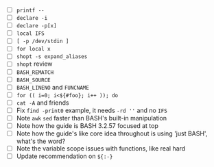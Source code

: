 - [ ] `printf --`
- [ ] `declare -i`
- [ ] `declare -p[x]`
- [ ] `local IFS`
- [ ] `[ -p /dev/stdin ]`
- [ ] `for local x`
- [ ] `shopt -s expand_aliases`
- [ ] `shopt` review
- [ ] `BASH_REMATCH`
- [ ] `BASH_SOURCE`
- [ ] `BASH_LINENO` and `FUNCNAME`
- [ ] `for (( i=0; i<${#foo}; i++ )); do`
- [ ] `cat -A` and friends
- [ ] Fix `find -print0` example, it needs `-rd ''` and no `IFS`
- [ ] Note `awk` `sed` faster than BASH's built-in manipulation
- [ ] Note how the guide is BASH 3.2.57 focused at top
- [ ] Note how the guide's like core idea throughout is using 'just BASH', what's the word?
- [ ] Note the variable scope issues with functions, like real hard
- [ ] Update recommendation on `${:-}`
